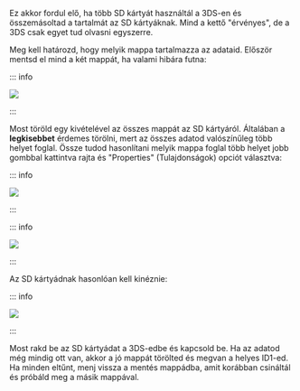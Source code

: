 Ez akkor fordul elő, ha több SD kártyát használtál a 3DS-en és összemásoltad a tartalmát az SD kártyáknak. Mind a kettő "érvényes", de a 3DS csak egyet tud olvasni egyszerre.

Meg kell határozd, hogy melyik mappa tartalmazza az adataid. Először mentsd el mind a két mappát, ha valami hibára futna:

::: info

![](/images/screenshots/troubleshooting/backup-id1.png)

:::

Most töröld egy kivételével az összes mappát az SD kártyáról. Általában a **legkisebbet** érdemes törölni, mert az összes adatod valószínűleg több helyet foglal. Össze tudod hasonlítani melyik mappa foglal több helyet jobb gombbal kattintva rajta és "Properties" (Tulajdonságok) opciót választva:

::: info

![](/images/screenshots/troubleshooting/rightclick-properties.png)

:::

::: info

![](/images/screenshots/troubleshooting/compare-id1.png)

:::

Az SD kártyádnak hasonlóan kell kinéznie:

::: info

![](/images/screenshots/troubleshooting/correct-id1.png)

:::

Most rakd be az SD kártyádat a 3DS-edbe és kapcsold be. Ha az adatod még mindig ott van, akkor a jó mappát törölted és megvan a helyes ID1-ed. Ha minden eltűnt, menj vissza a mentés mappádba, amit korábban csináltál és próbáld meg a másik mappával.